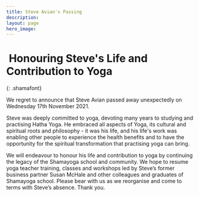 ```yaml
---
title: Steve Avian's Passing
description:
layout: page
hero_image:
---
```


# &nbsp;Honouring Steve's Life and Contribution to Yoga
{: .shamafont}

We regret to announce that Steve Avian passed away unexpectedly on Wednesday 17th November 2021.

Steve was deeply committed to yoga, devoting many years to studying and practising Hatha Yoga. He embraced all aspects of Yoga, its cultural and spiritual roots and philosophy - it was his life, and his life's work was enabling other people to experience the health benefits and to have the opportunity for the spiritual transformation that practising yoga can bring.

We will endeavour to honour his life and contribution to yoga by continuing the legacy of the Shamayoga school and community. We hope to resume yoga teacher training, classes and workshops led by Steve’s former business partner Susan McHale and other colleagues and graduates of Shamayoga school. Please bear with us as we reorganise and come to terms with Steve’s absence. Thank you.
